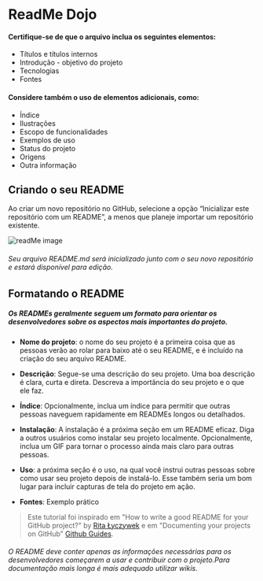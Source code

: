 # ReadMe Dojo

#### Certifique-se de que o arquivo inclua os seguintes elementos:

- Títulos e títulos internos
- Introdução - objetivo do projeto
- Tecnologias
- Fontes

#### Considere também o uso de elementos adicionais, como:
- Índice
- Ilustrações
- Escopo de funcionalidades
- Exemplos de uso
- Status do projeto
- Origens
- Outra informação

## Criando o seu README

Ao criar um novo repositório no GitHub, selecione a opção “Inicializar este repositório com um README”, a menos que planeje importar um repositório existente.

![readMe image](https://user-images.githubusercontent.com/71899880/113059593-01fdfd80-9186-11eb-8bd8-c9be2ebec259.png)
###### Seu arquivo README.md será inicializado junto com o seu novo repositório e estará disponível para edição.

## Formatando o README

##### Os READMEs geralmente seguem um formato para orientar os desenvolvedores sobre os aspectos mais importantes do projeto.

- **Nome do projeto**: o nome do seu projeto é a primeira coisa que as pessoas verão ao rolar para baixo até o seu README, e é incluído na criação do seu arquivo README.

- **Descrição**: Segue-se uma descrição do seu projeto. Uma boa descrição é clara, curta e direta. Descreva a importância do seu projeto e o que ele faz.

- **Índice**: Opcionalmente, inclua um índice para permitir que outras pessoas naveguem rapidamente em READMEs longos ou detalhados.

- **Instalação**: A instalação é a próxima seção em um README eficaz. Diga a outros usuários como instalar seu projeto localmente. Opcionalmente, inclua um GIF para tornar o processo ainda mais claro para outras pessoas.

- **Uso**: a próxima seção é o uso, na qual você instrui outras pessoas sobre como usar seu projeto depois de instalá-lo. Esse também seria um bom lugar para incluir capturas de tela do projeto em ação.

- **Fontes**: Exemplo prático

> Este tutorial foi inspirado em "How to write a good README for your GitHub project?" by [Rita Łyczywek](https://bulldogjob.com/news/449-how-to-write-a-good-readme-for-your-github-project) e em "Documenting your projects on GitHub" [Github Guides](https://guides.github.com/features/wikis/).


###### _O README deve conter apenas as informações necessárias para os desenvolvedores começarem a usar e contribuir com o projeto.Para documentação mais longa é mais adequado utilizar wikis._
